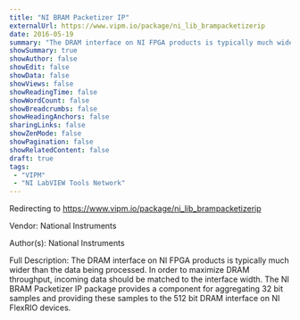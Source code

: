 ```yaml
---
title: "NI BRAM Packetizer IP"
externalUrl: https://www.vipm.io/package/ni_lib_brampacketizerip
date: 2016-05-19
summary: "The DRAM interface on NI FPGA products is typically much wider than the data being processed."
showSummary: true
showAuthor: false
showEdit: false
showData: false
showViews: false
showReadingTime: false
showWordCount: false
showBreadcrumbs: false
showHeadingAnchors: false
sharingLinks: false
showZenMode: false
showPagination: false
showRelatedContent: false
draft: true
tags:
 - "VIPM"
 - "NI LabVIEW Tools Network"
---
```


Redirecting to https://www.vipm.io/package/ni_lib_brampacketizerip

Vendor: National Instruments

Author(s): National Instruments
 
Full Description:
The DRAM interface on NI FPGA products is typically much wider than the data being processed.  In order to maximize DRAM throughput, incoming data should be matched to the interface width.  The NI BRAM Packetizer IP package provides a component for aggregating 32 bit samples and providing these samples to the 512 bit DRAM interface on NI FlexRIO devices.